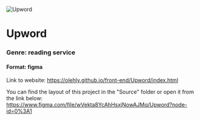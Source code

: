 ![Upword](https://telegra.ph/file/6ec51329cbe2e7c086cdf.png)

# Upword

### Genre: reading service

#### Format: figma

Link to website: https://olehly.github.io/front-end/Upword/index.html

You can find the layout of this project in the "Source" folder or open it from the link below:
https://www.figma.com/file/wVekta8YcAhHsxjNowAJMq/Upword?node-id=0%3A1
